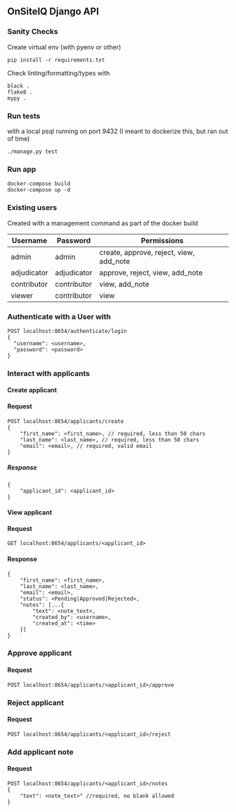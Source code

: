 ## OnSiteIQ Django API

### Sanity Checks
Create virtual env (with pyenv or other)
```commandline
pip install -r requirements.txt
```
Check linting/formatting/types with
```commandline
black .
flake8 .
mypy .
```

### Run tests
with a local psql running on port 9432 (I meant to dockerize this, but ran out of time)
```commandline
./manage.py test
```

### Run app
```commandline
docker-compose build
docker-compose up -d
```

### Existing users
Created with a management command as part of the docker build

| Username    | Password    | Permissions                             |
|-------------|-------------|-----------------------------------------|
| admin       | admin       | create, approve, reject, view, add_note |
| adjudicator | adjudicator | approve, reject, view, add_note         |
| contributor | contributor | view, add_note                          |
| viewer      | contributor | view                                    |


### Authenticate with a User with
```
POST localhost:8654/authenticate/login
{
  "username": <username>,
  "password": <password>
}
```

### Interact with applicants
#### Create applicant
#### Request
```
POST localhost:8654/applicants/create
{
    "first_name": <first_name>, // required, less than 50 chars
    "last_name": <last_name>, // required, less than 50 chars
    "email": <email>, // required, valid email
}
```
##### Response
```
{
    "applicant_id": <applicant_id>
}
```

#### View applicant
#### Request
```
GET localhost:8654/applicants/<applicant_id>
```
#### Response
```
{
    "first_name": <first_name>,
    "last_name": <last_name>,
    "email": <email>,
    "status": <Pending|Approved|Rejected>,
    "notes": [...{
        "text": <note_text>,
        "created_by": <username>,
        "created_at": <time>
    }]
}
```

### Approve applicant
#### Request
```
POST localhost:8654/applicants/<applicant_id>/approve
```

### Reject applicant
#### Request
```
POST localhost:8654/applicants/<applicant_id>/reject
```

### Add applicant note
#### Request
```
POST localhost:8654/applicants/<applicant_id>/notes
{
    "text": <note_text>" //required, no blank allowed
}
```
